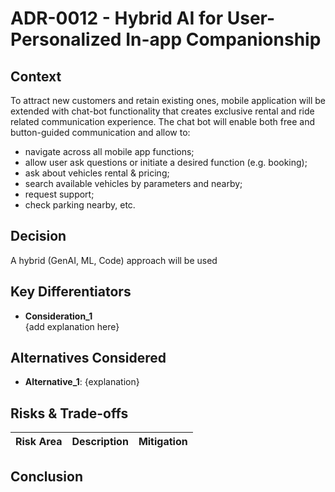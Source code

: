 # ADR-0012 - Hybrid AI for User-Personalized In-app Companionship

## Context

To attract new customers and retain existing ones, mobile application will be extended with chat-bot functionality that creates exclusive rental and ride related communication experience.
The chat bot will enable both free and button-guided communication and allow to:
- navigate across all mobile app functions;
- allow user ask questions or initiate a desired function (e.g. booking);
- ask about vehicles rental & pricing;
- search available vehicles by parameters and nearby;
- request support;
- check parking nearby, etc.

## Decision

A hybrid (GenAI, ML, Code) approach will be used 

## Key Differentiators

- **Consideration_1**  
  {add explanation here}

## Alternatives Considered
- **Alternative_1**: {explanation}

## Risks & Trade-offs
| Risk Area | Description | Mitigation |
|--|--|--|

## Conclusion
